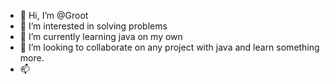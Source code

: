 - 👋 Hi, I’m @Groot
- 👀 I’m interested in solving problems
- 🌱 I’m currently learning java on my own 
- 💞️ I’m looking to collaborate on any project with java and learn something more.
- 📫 

<!---
J9414/J9414 is a ✨ special ✨ repository because its `README.md` (this file) appears on your GitHub profile.
You can click the Preview link to take a look at your changes.
--->
